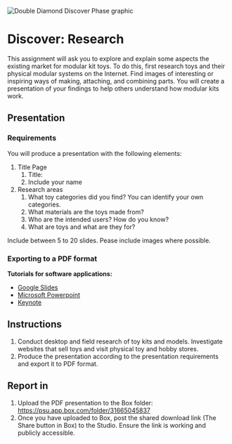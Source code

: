 ![Double Diamond Discover Phase graphic](/assets/dd-process-discover-1200px@2x.png)

# Discover: Research

This assignment will ask you to explore and explain some aspects the existing market for modular kit toys. To do this, first research toys and their physical modular systems on the Internet. Find images of interesting or inspiring ways of making, attaching, and combining parts. You will create a presentation of your findings to help others understand how modular kits work.

## Presentation

### Requirements

You will produce a presentation with the following elements:

1. Title Page
   1. Title: 
   2. Include your name 
2. Research areas
   1. What toy categories did you find? You can identify your own categories.
   2. What materials are the toys made from?
   3. Who are the intended users? How do you know?
   4. What are toys and what are they for?
   
Include between 5 to 20 slides. Pease include images where possible.

### Exporting to a PDF format

**Tutorials for software applications:**

* [Google Slides](https://www.youtube.com/watch?v=D1WhvsQeY6w)
* [Microsoft Powerpoint](https://support.office.com/en-US/article/Save-PowerPoint-presentations-as-PDF-files-9B5C786B-9C6E-4FE6-81F6-9372F77C47C8)
* [Keynote](https://www.youtube.com/watch?v=AkWqdqOUUjk)

## Instructions

1. Conduct desktop and field research of toy kits and models. Investigate websites that sell toys and visit physical toy and hobby stores.
2. Produce the presentation according to the presentation requirements and export it to PDF format.

## Report in

1. Upload the PDF presentation to the Box folder: https://psu.app.box.com/folder/31665045837
2. Once you have uploaded to Box, post the shared download link (The Share button in Box) to the Studio. Ensure the link is working and publicly accessible.